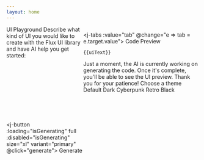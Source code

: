 ```yaml
---
layout: home
---
```


<div class="container">

<div class="grid">
<div>

<j-box pb="700">
<j-text variant="heading-lg">UI Playground</j-text>

<j-text size="600" color="ui-600">
Describe what kind of UI you would like to create with the Flux UI library and have AI help you get started:
</j-text>
</j-box>

<div contenteditable placeholder="Make a Todo component" @keydown="e => question = e.target.innerText">
</div>

<j-box pb="500">
<j-input size="lg" label="OpenAI API Key" @change="setKey" :value="apiKey" @input="e => apiKey = e.target.value"></j-input>
</j-box>

<j-button :loading="isGenerating" full :disabled="isGenerating" size="xl" variant="primary" @click="generate">
Generate
</j-button>

</div>
<div>

<j-tabs :value="tab" @change="e => tab = e.target.value">
<j-tab-item value="code">Code</j-tab-item>
<j-tab-item value="preview">Preview</j-tab-item>
</j-tabs>

<div class="vp-doc" v-if="tab === 'code'">

```html-vue
{{uiText}}
```

</div>

<j-box pt="400" v-if="tab === 'preview'">
<j-text v-if="isGenerating">
Just a moment, the AI is currently working on generating the code. Once it's complete, you'll be able to see the UI preview. Thank you for your patience!
</j-text>

<j-box v-if="!isGenerating && uiText" pt="300" pb="500">
<j-text variant="label">Choose a theme</j-text>
<j-flex gap="400">
<j-radio-button :checked="theme === ''" name="theme" @change="e => theme = e.target.value" value="">Default</j-radio-button>
<j-radio-button :checked="theme === 'dark'" name="theme" @change="e => theme = e.target.value" value="dark">Dark</j-radio-button>
<j-radio-button :checked="theme === 'cyberpunk'" name="theme" @change="e => theme = e.target.value" value="cyberpunk">
Cyberpunk
</j-radio-button>
<j-radio-button :checked="theme === 'retro'" name="theme" @change="e => theme = e.target.value" value="retro">
Retro
</j-radio-button>
<j-radio-button :checked="theme === 'black'" name="theme" @change="e => theme = e.target.value" value="black">
Black
</j-radio-button>
</j-flex>
</j-box>

<div v-html="uiText"></div>
</j-box>

</div>
</div>
</div>

<style scoped>

code {
  font-size: 12px;
  white-space: break-spaces;
}

.result {
  padding: var(--j-space-500);
  border-radius: var(--j-border-radius);
  background: var(--j-color-white);
  min-height: 50px;
  width: 100%;
}

.container {
  padding-top: var(--j-space-900);
  width: 100%;
  margin: 0 auto;
  max-width: calc(var(--vp-layout-max-width) - 64px)
}

.grid {
  display: grid;
  gap: var(--j-space-500);
  grid-template-columns: 1fr;
}

@media(min-width: 800px) {
  .grid {
    gap: var(--j-space-700);
    grid-template-columns: 2fr 3fr;
  }
}


div[contenteditable] {
    margin-bottom: var(--j-space-500);
    width: 100%;
    min-height: 150px;
    background: var(--j-color-ui-100);
    border-radius: var(--j-border-radius);
    padding: var(--j-space-500);
    font-size: var(--j-font-size-600);
    font-family: inherit;
    color: var(--j-color-black);
    border: none;
    overflow: none;
    outline: 0;
}

div[contenteditable]:focus {
    outline: 2px solid var(--j-color-primary-500);
}

div[placeholder]:empty::before {
  content: attr(placeholder);
  color: var(--j-color-ui-400);
}
</style>

<script setup>

//import { highlight } from 'vitepress/dist/node/index.js';
import { ref, onMounted, watch } from 'vue'

const stopStream = ref(false);
const uiText = ref("");
const question = ref("");
const tab = ref("code");
const apiKey = ref("");
const isGenerating = ref(false);

const theme = ref(document.documentElement.className);

onMounted(() => {
  apiKey.value = localStorage.getItem('openaikey') || ""
})

watch(theme, val => {
   document.documentElement.className = "";
   if(val) {
    document.documentElement.classList.add(val)
   } else {
    document.documentElement.className = "";
   }
})


const attrObserver = new MutationObserver((mutations) => {
  mutations.forEach(mu => {
    if (mu.type !== "attributes" && mu.attributeName !== "class") return;
    theme.value = mu.target.className;
    console.log("class was modified!", mu.target.classList.contains('dark'));
  });
});

attrObserver.observe(document.documentElement, {attributes: true})

function setKey(e) {
localStorage.setItem('openaikey', e.target.value);
}

async function generate() {
uiText.value = "";
const res = await fetch("/.netlify/functions/getDocs");
const test = await res.json();
const shorten = test.substring(0, 8000);
getUI(shorten);
}

async function getUI(docs) {
try {
isGenerating.value = true;
stopStream.value = false;

    const response = await fetch("/buildUI", {
      method: "POST",
      headers: {
        "Content-Type": "application/json",
      },
      body: JSON.stringify({ docs, question: question.value, apiKey: apiKey.value }),
    });

    console.log(response);

    if (!response.ok) {
      throw new Error(response.statusText);
    }

    const body = response.body;

    if (!body) {
      return;
    }

    const reader = body.getReader();
    const decoder = new TextDecoder();

    while (true) {
      const { value, done } = await reader.read();
      console.log({value})
      if (done) {
        isGenerating.value = false;
        console.log("Done reading!");
        break;
      }
      const chunkValue = decoder.decode(value);
      console.log({ done, chunkValue, uiText });
      uiText.value = uiText.value + chunkValue;
      console.log(`Read: ${value}`);
    }

} catch (e) {
console.log(e);
}
}
</script>
